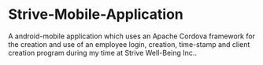 # Strive-Mobile-Application
A android-mobile application which uses an Apache Cordova framework for the creation and use of an employee login, creation, time-stamp and client creation program during my time at Strive Well-Being Inc.. 
